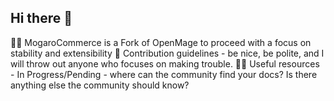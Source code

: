 ## Hi there 👋

🙋‍♀️ MogaroCommerce is a Fork of OpenMage to proceed with a focus on stability and extensibility
🌈 Contribution guidelines - be nice, be polite, and I will throw out anyone who focuses on making trouble.
👩‍💻 Useful resources - In Progress/Pending - where can the community find your docs? Is there anything else the community should know?

<!--

**Here are some ideas to get you started:**

🙋‍♀️ MogaroCommerce is a Fork of OpenMage to proceed with a focus on stability and extensibility
🌈 Contribution guidelines - be nice, be polite, and I will throw out anyone who focuses on making trouble.
👩‍💻 Useful resources - In Progress/Pending - where can the community find your docs? Is there anything else the community should know?
🧙 Remember, you can do mighty things with the power of [Markdown](https://docs.github.com/github/writing-on-github/getting-started-with-writing-and-formatting-on-github/basic-writing-and-formatting-syntax)
-->
